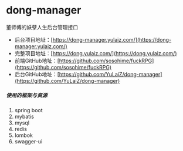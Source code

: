 # dong-manager
董师傅的妖孽人生后台管理接口
- 后台项目地址：[https://dong-manager.yulaiz.com/](https://dong-manager.yulaiz.com/)
- 完整项目地址：[https://dong.yulaiz.com/](https://dong.yulaiz.com/)
- 前端GitHub地址：[https://github.com/sosohime/fuckRPG](https://github.com/sosohime/fuckRPG)
- 后台GitHub地址：[https://github.com/YuLaiZ/dong-manager](https://github.com/YuLaiZ/dong-manager)

##### 使用的框架与资源
1. spring boot
2. mybatis
3. mysql
4. redis
5. lombok
6. swagger-ui
